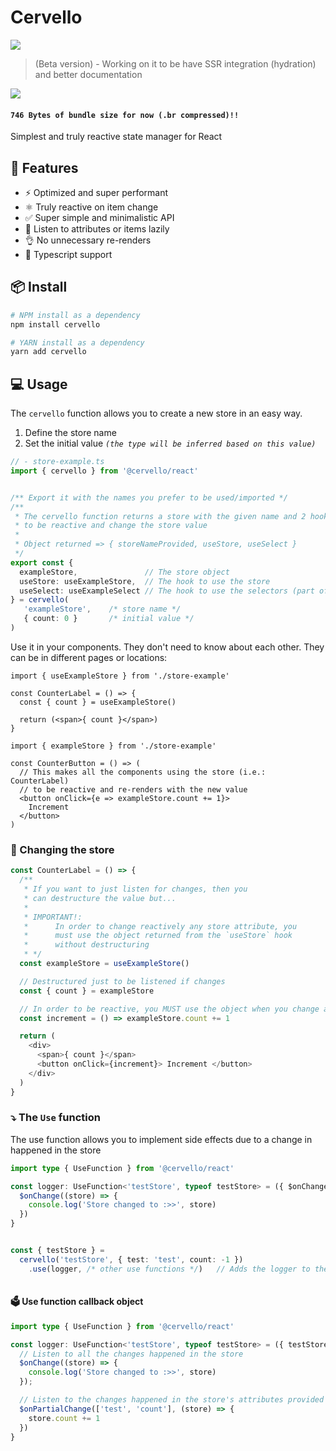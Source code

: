 # Cervello
<img src="https://img.shields.io/npm/v/@cervello/react?color=red&style=flat-square">

> (Beta version) - Working on it to be have SSR integration (hydration) and better documentation

<img src="https://img.shields.io/bundlephobia/minzip/@cervello/react?color=red&label=BundlePhobia%20size&style=flat-square">


#### `746 Bytes of bundle size for now (.br compressed)!! `
Simplest and truly reactive state manager for React


## 🚀 **Features**
- ⚡️ Optimized and super performant
- ⚛️ Truly reactive on item change
- ✅ Super simple and minimalistic API
- 🐨 Listen to attributes or items lazily
- 👌 No unnecessary re-renders
- 🔑 Typescript support

## 📦 **Install**
```zsh
# NPM install as a dependency
npm install cervello

# YARN install as a dependency
yarn add cervello
```


## 💻 **Usage**
The `cervello` function allows you to create a new store in an easy way.
1. Define the store name
2. Set the initial value _`(the type will be inferred based on this value)`_

```ts
// - store-example.ts
import { cervello } from '@cervello/react'


/** Export it with the names you prefer to be used/imported */
/**
 * The cervello function returns a store with the given name and 2 hooks
 * to be reactive and change the store value
 * 
 * Object returned => { storeNameProvided, useStore, useSelect }
 */
export const {
  exampleStore,               // The store object
  useStore: useExampleStore,  // The hook to use the store
  useSelect: useExampleSelect // The hook to use the selectors (part of the store)
} = cervello(
   'exampleStore',    /* store name */
   { count: 0 }       /* initial value */
)
```


Use it in your components. They don't need to know about each other. They can be in different pages or locations:
```tsx
import { useExampleStore } from './store-example'

const CounterLabel = () => {
  const { count } = useExampleStore()

  return (<span>{ count }</span>)
}
```


```tsx
import { exampleStore } from './store-example'

const CounterButton = () => (
  // This makes all the components using the store (i.e.: CounterLabel)
  // to be reactive and re-renders with the new value
  <button onClick={e => exampleStore.count += 1}>
    Increment
  </button>
)
```


### 🔖 Changing the store
```ts
const CounterLabel = () => {
  /**
   * If you want to just listen for changes, then you
   * can destructure the value but...
   *
   * IMPORTANT!:
   *      In order to change reactively any store attribute, you 
   *      must use the object returned from the `useStore` hook
   *      without destructuring
   * */
  const exampleStore = useExampleStore()

  // Destructured just to be listened if changes
  const { count } = exampleStore

  // In order to be reactive, you MUST use the object when you change a value
  const increment = () => exampleStore.count += 1

  return (
    <div>
      <span>{ count }</span>
      <button onClick={increment}> Increment </button>
    </div>
  )
}

```

### ⤵️ The `Use` function
The use function allows you to implement side effects due to a change in happened in the store
```ts
import type { UseFunction } from '@cervello/react'

const logger: UseFunction<'testStore', typeof testStore> = ({ $onChange }): void => {
  $onChange((store) => {
    console.log('Store changed to :>>', store)
  })
}


const { testStore } =
  cervello('testStore', { test: 'test', count: -1 })
    .use(logger, /* other use functions */)   // Adds the logger to the store
  
```

#### 🗳️ Use function callback object
```ts
import type { UseFunction } from '@cervello/react'

const logger: UseFunction<'testStore', typeof testStore> = ({ testStore, $onPartialChange, $onChange }): void => {
  // Listen to all the changes happened in the store
  $onChange((store) => {
    console.log('Store changed to :>>', store)
  });

  // Listen to the changes happened in the store's attributes provided
  $onPartialChange(['test', 'count'], (store) => {
    store.count += 1
  })
}
```
